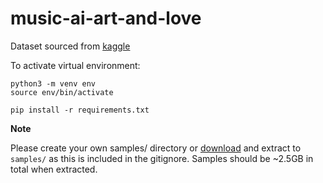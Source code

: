 # music-ai-art-and-love

Dataset sourced from [kaggle](https://www.kaggle.com/datasets/musicblogger/spotify-music-data-to-identify-the-moods?resource=download)

To activate virtual environment:
```
python3 -m venv env
source env/bin/activate

pip install -r requirements.txt
```

**Note**

Please create your own samples/ directory or [download](https://www.dropbox.com/scl/fi/ikvhpdb8h9xtu8r2g5k00/samples.zip?rlkey=kbml6snmg68g9biq4xmoqjxuk&st=6y7uank2&dl=0) and extract to `samples/` as this is included in the gitignore. Samples should be ~2.5GB in total when extracted.
